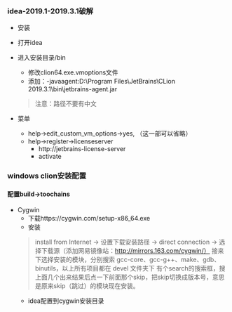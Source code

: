 ### idea-2019.1-2019.3.1破解
 * 安装
 * 打开idea
 * 进入安装目录/bin 
   + 修改clion64.exe.vmoptions文件
   + 添加：-javaagent:D:\Program Files\JetBrains\CLion 2019.3.1\bin\jetbrains-agent.jar
   > 注意：路径不要有中文
   
 * 菜单
   + help->edit_custom_vm_options->yes, （这一部可以省略）
   + help->register->licenseserver
     - http://jetbrains-license-server
     - activate
  
  
  
### windows clion安装配置
 
#### 配置build->toochains
 * Cygwin
   + 下载https://cygwin.com/setup-x86_64.exe
   + 安装
   > install from Internet -> 设置下载安装路径 -> direct connection -> 选择下载源（添加网易镜像站：http://mirrors.163.com/cygwin/）
   > 接来下选择安装的模块，分别搜索 gcc-core、gcc-g++、make、gdb、binutils，以上所有项目都在 devel 文件夹下
   > 有个search的搜索框，搜上面几个出来结果后点一下前面那个skip，把skip切换成版本号，意思是原来skip（跳过）的模块现在安装。 
   + idea配置到cygwin安装目录